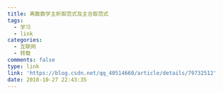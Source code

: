 ```yaml
---
title: 离散数学主析取范式及主合取范式
tags:
  - 学习
  - link
categories:
  - 互联网
  - 转载
comments: false
type: link
link: 'https://blog.csdn.net/qq_40514660/article/details/79732512'
date: 2018-10-27 22:43:35
---
```

